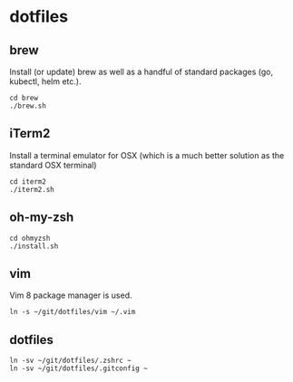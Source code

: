 # dotfiles

## brew
Install (or update) brew as well as a handful of standard packages (go, kubectl, helm etc.).
```
cd brew
./brew.sh
```

## iTerm2
Install a terminal emulator for OSX (which is a much better solution as the standard OSX terminal)
```
cd iterm2
./iterm2.sh
```

## oh-my-zsh
```
cd ohmyzsh
./install.sh
```

## vim
Vim 8 package manager is used.
```
ln -s ~/git/dotfiles/vim ~/.vim
```

## dotfiles
```
ln -sv ~/git/dotfiles/.zshrc ~
ln -sv ~/git/dotfiles/.gitconfig ~
```
